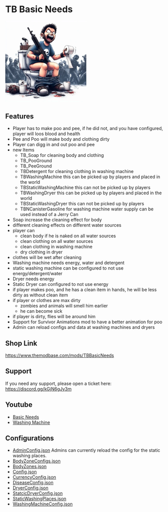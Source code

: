 # TB Basic Needs

<img src="./LogoSmall.png" alt="TB Basic Needs" width="256"/>

## Features
- Player has to make poo and pee, if he did not, and you have configured, player will loos blood and health
- Pee and Poo will make body and clothing dirty
- Player can digg in and out poo and pee
- new Items 
  - TB_Soap for cleaning body and clothing
  - TB_PooGround
  - TB_PeeGround
  - TBDetergent for cleaning clothing in washing machine
  - TBWashingMachine this can be picked up by players and placed in the world
  - TBStaticWashingMachine this can not be picked up by players
  - TBWashingDryer this can be picked up by players and placed in the world
  - TBStaticWashingDryer this can not be picked up by players
  - TBNCanisterGasoline for washing machine water supply can be used instead of a Jerry Can
- Soap increase the cleaning effect for body
- different cleaning effects on different water sources
- player can 
  - clean body if he is naked on all water sources
  - clean clothing on all water sources
  - clean clothing in washing machine
  - dry clothing in dryer
- clothes will be wet after cleaning
- Washing machine needs energy, water and detergent
- static washing machine can be configured to not use energy/detergent/water
- Dryer needs energy
- Static Dryer can configured to not use energy
- if player makes poo, and he has a clean item  in hands, he will be less dirty as without clean item
- if player or clothes are max dirty
  - zombies and animals will smell him earlier
  - he can become sick
- if player is dirty, flies will be around him
- Support for Survivor Animations mod to have a better animation for poo
- Admin can reload configs and data at washing machines and dryers

## Shop Link
https://www.themodbase.com/mods/TBBasicNeeds

## Support

If you need any support, please open a ticket here: https://discord.gg/kGjN6gJy3m

## Youtube

- [Basic Needs](https://youtu.be/3CVjtuJO8gE)
- [Washing Machine](https://www.youtube.com/watch?v=Z5NNgfVLpaQ)


## Configurations

- [AdminConfig.json](../GlobalConfigs/Readme.md#adminconfigjson) Admins can currently reload the config for the static washing places.
- [BodyZoneConfigs.json](Configs/BodyZoneConfigs.md)
- [BodyZones.json](Configs/BodyZones.md)
- [Config.json](Configs/Config.md)
- [CurrencyConfig.json](../GlobalConfigs/Readme.md#currencyconfigjson)
- [DiseaseConfig.json](Configs/DiseaseConfig.md)
- [DryerConfig.json](Configs/DryerConfig.md)
- [StatcicDryerConfig.json](Configs/StaticDryerConfig)
- [StaticWashingPlaces.json](Configs/StaticWashingPlaces.md)
- [WashingMachineConfig.json](Configs/WashingMachineConfig.md)